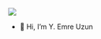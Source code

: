 ![](https://komarev.com/ghpvc/?username=yemreu&color=orange&style=plastic&label=Profile+Views)

- 👋 Hi, I’m Y. Emre Uzun
<!--- - 👀 I’m interested in ...
- 🌱 I’m currently learning ...
- 💞️ I’m looking to collaborate on ...
- 📫 How to reach me ... --->

<!---
yemreu/yemreu is a ✨ special ✨ repository because its `README.md` (this file) appears on your GitHub profile.
You can click the Preview link to take a look at your changes.
--->
